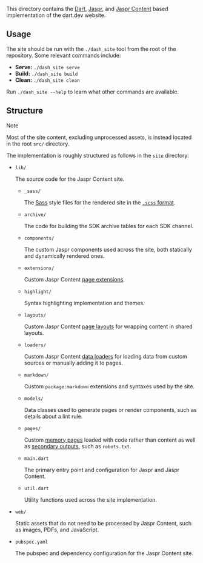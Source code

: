 This directory contains the [Dart][], [Jaspr][], and [Jaspr Content][] based
implementation of the dart.dev website.

[Dart]: https://dart.dev
[Jaspr]: https://docs.jaspr.site
[Jaspr Content]: https://docs.jaspr.site/content

## Usage

The site should be run with the `./dash_site` tool
from the root of the repository.
Some relevant commands include:

- **Serve:** `./dash_site serve`
- **Build:** `./dash_site build`
- **Clean:** `./dash_site clean`

Run `./dash_site --help` to learn what other commands are available.

## Structure

> [!NOTE]  
> Most of the site content, excluding unprocessed assets,
> is instead located in the root `src/` directory.

The implementation is roughly structured as follows in the `site` directory:

-  `lib/`

   The source code for the Jaspr Content site.

   - `_sass/`

     The [Sass][] style files for the rendered site in the [`.scss` format][].
   - `archive/`

     The code for building the SDK archive tables for each SDK channel.
   - `components/`

     The custom Jaspr components used across the site,
     both statically and dynamically rendered ones.
   - `extensions/`

     Custom Jaspr Content [page extensions][].
   - `highlight/`

     Syntax highlighting implementation and themes.
   - `layouts/`

     Custom Jaspr Content [page layouts][] for wrapping
     content in shared layouts.
   - `loaders/`

     Custom Jaspr Content [data loaders][] for loading data
     from custom sources or manually adding it to pages.
   - `markdown/`

     Custom `package:markdown` extensions and syntaxes used by the site.
   - `models/`

     Data classes used to generate pages or render components,
     such as details about a lint rule.
   - `pages/`

     Custom [memory pages][] loaded with code rather than content
     as well as [secondary outputs][], such as `robots.txt`.
   - `main.dart`

     The primary entry point and configuration for Jaspr and Jaspr Content.
   - `util.dart`

     Utility functions used across the site implementation.

-  `web/`

   Static assets that do not need to be processed by Jaspr Content,
   such as images, PDFs, and JavaScript.

-  `pubspec.yaml`

   The pubspec and dependency configuration for the Jaspr Content site.

[Sass]: https://sass-lang.com/
[`.scss` format]: https://sass-lang.com/documentation/syntax/#scss
[page extensions]: https://docs.jaspr.site/content/concepts/page_extensions
[page layouts]: https://docs.jaspr.site/content/concepts/page_layouts
[data loaders]: https://docs.jaspr.site/content/concepts/data_loading
[memory pages]: https://docs.jaspr.site/content/concepts/route_loading#memoryloader
[secondary outputs]: https://docs.jaspr.site/content/concepts/secondary_outputs
